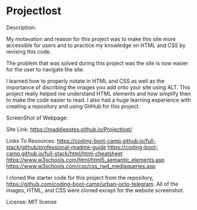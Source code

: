 # Projectlost
Description:

My motavation and reason for this project was to make this site more accessible for users and to practice my knowledge on HTML and CSS by revising this code.

The problem that was solved during this project was the site is now easier for the user to navigate the site.

I learned how to properly notate in HTML and CSS as well as the importance of discribing the images you add onto your site using ALT. This project really helped me understand HTML elements and how simplify then to make the code easier to read. I also had a huge learning experience with creating a repository and using GitHub for this project.

ScreenShot of Webpage:


Site Link: https://maddieestes.github.io/Projectlost/

Links To Resources:
https://coding-boot-camp.github.io/full-stack/github/professional-readme-guide
https://coding-boot-camp.github.io/full-stack/html/html-cheatsheet
https://www.w3schools.com/html/html5_semantic_elements.asp
https://www.w3schools.com/css/css_rwd_mediaqueries.asp

I cloned the starter code for this project from the repository, https://github.com/coding-boot-camp/urban-octo-telegram. All of the images, HTML, and CSS were cloned except for the website screenshot.

License:
MIT license